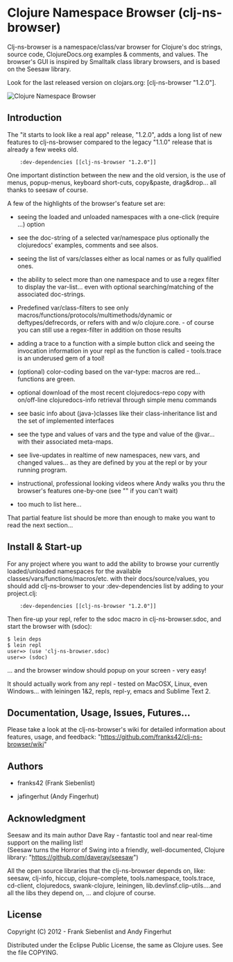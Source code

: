 # Clojure Namespace Browser (clj-ns-browser)

Clj-ns-browser is a namespace/class/var browser for Clojure's doc strings, source code, ClojureDocs.org examples & comments, and values.  The browser's GUI is inspired by Smalltalk class library browsers, and is based on the Seesaw library.

Look for the last released version on clojars.org: [clj-ns-browser "1.2.0"].

![Clojure Namespace Browser](https://github.com/franks42/clj-ns-browser/raw/master/clj-ns-browser.png "Clojure Namespace Browser")

## Introduction

The "it starts to look like a real app" release, "1.2.0", adds a long list of new features to clj-ns-browser compared to the legacy "1.1.0" release that is already a few weeks old. 

```
    :dev-dependencies [[clj-ns-browser "1.2.0"]]
```

One important distinction between the new and the old version, is the use of menus, popup-menus, keyboard short-cuts, copy&paste, drag&drop... all thanks to seesaw of course.

A few of the highlights of the browser's feature set are:

* seeing the loaded and unloaded namespaces with a one-click (require ...) option

* see the doc-string of a selected var/namespace plus optionally the clojuredocs' examples, comments and see alsos.

* seeing the list of vars/classes either as local names or as fully qualified ones.

* the ability to select more than one namespace and to use a regex filter to display the var-list... even with optional searching/matching of the associated doc-strings.

* Predefined var/class-filters to see only macros/functions/protocols/multimethods/dynamic or deftypes/defrecords, or refers with and w/o clojure.core. - of course you can still use a regex-filter in addition on those results

* adding a trace to a function with a simple button click and seeing the invocation information in your repl as the function is called - tools.trace is an underused gem of a tool!

* (optional) color-coding based on the var-type: macros are red... functions are green.

* optional download of the most recent clojuredocs-repo copy with on/off-line clojuredocs-info retrieval through simple menu commands

* see basic info about (java-)classes like their class-inheritance list and the set of implemented interfaces

* see the type and values of vars and the type and value of the @var... with their associated meta-maps.

* see live-updates in realtime of new namespaces, new vars, and changed values... as they are defined by you at the repl or by your running program.

* instructional, professional looking videos where Andy walks you thru the browser's features one-by-one (see "" if you can't wait)

* too much to list here...

That partial feature list should be more than enough to make you want to read the next section...


## Install & Start-up

For any project where you want to add the ability to browse your currently loaded/unloaded namespaces for the available classes/vars/functions/macros/etc. with their docs/source/values, you should add clj-ns-browser to your :dev-dependencies list by adding to your project.clj:

```
    :dev-dependencies [[clj-ns-browser "1.2.0"]]
```

Then fire-up your repl, refer to the sdoc macro in clj-ns-browser.sdoc, and start the browser with (sdoc):

    $ lein deps  
    $ lein repl  
    user=> (use 'clj-ns-browser.sdoc)  
    user=> (sdoc)  

... and the browser window should popup on your screen - very easy!

It should actually work from any repl - tested on MacOSX, Linux, even Windows... with leiningen 1&2, repls, repl-y, emacs and Sublime Text 2.


## Documentation, Usage, Issues, Futures...

Please take a look at the clj-ns-browser's wiki for detailed information about features, usage, and feedback: "https://github.com/franks42/clj-ns-browser/wiki"


## Authors

* franks42 (Frank Siebenlist)

* jafingerhut (Andy Fingerhut)


## Acknowledgment

Seesaw and its main author Dave Ray - fantastic tool and near real-time support on the mailing list!  
(Seesaw turns the Horror of Swing into a friendly, well-documented, Clojure library: "https://github.com/daveray/seesaw")

All the open source libraries that the clj-ns-browser depends on, like: seesaw, clj-info, hiccup,  clojure-complete, tools.namespace, tools.trace, cd-client, clojuredocs, swank-clojure, leiningen, lib.devlinsf.clip-utils....and all the libs they depend on, ... and clojure of course.


## License

Copyright (C) 2012 - Frank Siebenlist and Andy Fingerhut

Distributed under the Eclipse Public License, the same as Clojure
uses. See the file COPYING.
